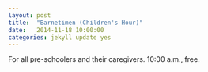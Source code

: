 ```yaml
---
layout: post
title:  "Barnetimen (Children's Hour)"
date:   2014-11-18 10:00:00
categories: jekyll update yes
---
```

For all pre-schoolers and their caregivers. 10:00 a.m., free.
